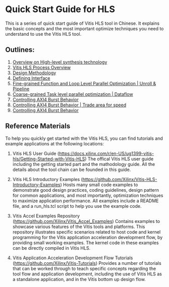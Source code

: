 # Quick Start Guide for HLS

This is a series of quick start guide of Vitis HLS tool in Chinese. 
It explains the basic concepts and the most important optimize techniques you need to understand to use the Vitis HLS tool. 

## Outlines:

1. [Overview on High-level synthesis technology](./Overview_on_HLS.md)
2. [Vitis HLS Process Overview](./Vitis_HLS_Process.md)
3. [Design Methodology](./Design_Mathodology.md)
4. [Defining Interface](./Defining_Interface.md)
5. [Fine-grained Function and Loop Level Parallel Optimization | Unroll & Pipeline](./Unroll_Pipeline.md)
6. [Coarse-grained Task level parallel optimization | Dataflow](./Dataflow.md)
7. [Controlling AXI4 Burst Behavior](./Control_AXI_burst.md)
7. [Controlling AXI4 Burst Behavior | Trade area for speed](./Area_for_speed.md)
7. [Controlling AXI4 Burst Behavior](./Control_AXI_burst.md)

## Reference Materials

To help you quickly get started with the Vitis HLS, you can find tutorials and example applications at the following locations:
1. Vitis HLS User Guide (https://docs.xilinx.com/r/en-US/ug1399-vitis-hls/Getting-Started-with-Vitis-HLS)
The offical Vitis HLS user guide including the getting started part and the mathodology guide. All the details about the tool chain can be founded in this guide.

2. Vitis HLS Introductory Examples (https://github.com/Xilinx/Vitis-HLS-Introductory-Examples)
Hosts many small code examples to demonstrate good design practices, coding guidelines, design pattern for common applications, and most importantly, optimization techniques to maximize application performance. All examples include a README file, and a run_hls.tcl script to help you use the example code.

3. Vitis Accel Examples Repository (https://github.com/Xilinx/Vitis_Accel_Examples)
Contains examples to showcase various features of the Vitis tools and platforms. This repository illustrates specific scenarios related to host code and kernel programming for the Vitis application acceleration development flow, by providing small working examples. The kernel code in these examples can be directly compiled in Vitis HLS.

4. Vitis Application Acceleration Development Flow Tutorials (https://github.com/Xilinx/Vitis-Tutorials)
Provides a number of tutorials that can be worked through to teach specific concepts regarding the tool flow and application development, including the use of Vitis HLS as a standalone application, and in the Vitis bottom up design flow.